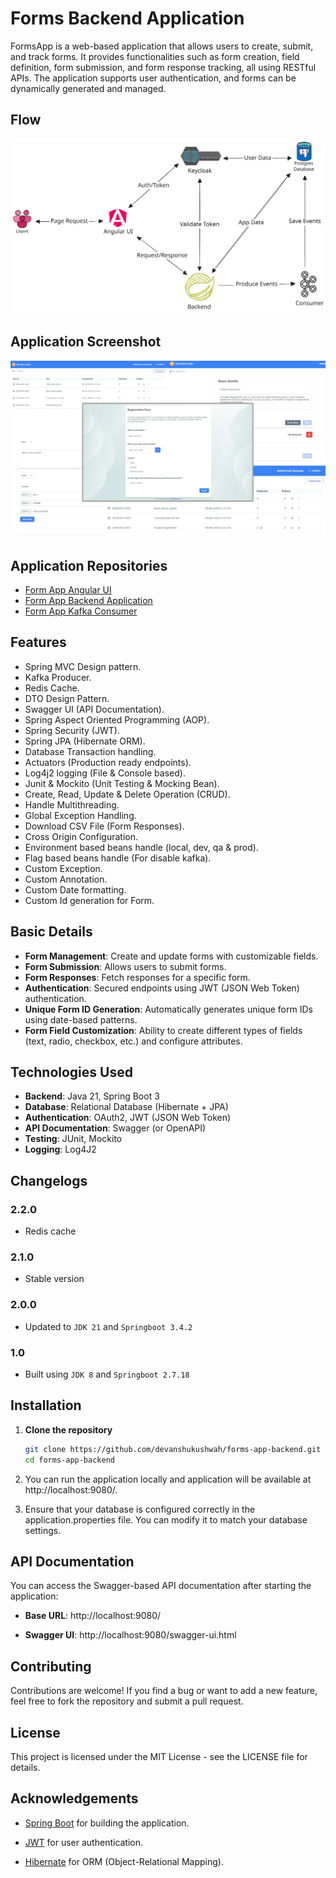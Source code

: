 # Forms Backend Application

FormsApp is a web-based application that allows users to create, submit, and track forms. It provides functionalities such as form creation, field definition, form submission, and form response tracking, all using RESTful APIs. The application supports user authentication, and forms can be dynamically generated and managed.

## Flow
![flow](https://raw.githubusercontent.com/devanshukushwah/forms-app-backend/refs/heads/main/images/flow.svg)
## Application Screenshot
![Mockup](https://raw.githubusercontent.com/devanshukushwah/cdn/refs/heads/main/forms-app/images/mockup.jpg)

## Application Repositories
- [Form App Angular UI](https://github.com/devanshukushwah/forms-app-ui)
- [Form App Backend Application](https://github.com/devanshukushwah/forms-app-backend)
- [Form App Kafka Consumer](https://github.com/devanshukushwah/forms-app-consumer)

## Features

- Spring MVC Design pattern.
- Kafka Producer.
- Redis Cache.
- DTO Design Pattern.
- Swagger UI (API Documentation).
- Spring Aspect Oriented Programming (AOP).
- Spring Security (JWT).
- Spring JPA (Hibernate ORM).
- Database Transaction handling.
- Actuators (Production ready endpoints).
- Log4j2 logging (File & Console based).
- Junit & Mockito (Unit Testing & Mocking Bean).
- Create, Read, Update & Delete Operation (CRUD).
- Handle Multithreading.
- Global Exception Handling.
- Download CSV File (Form Responses).
- Cross Origin Configuration.
- Environment based beans handle (local, dev, qa & prod).
- Flag based beans handle (For disable kafka).
- Custom Exception.
- Custom Annotation.
- Custom Date formatting.
- Custom Id generation for Form.

## Basic Details

- **Form Management**: Create and update forms with customizable fields.
- **Form Submission**: Allows users to submit forms.
- **Form Responses**: Fetch responses for a specific form.
- **Authentication**: Secured endpoints using JWT (JSON Web Token) authentication.
- **Unique Form ID Generation**: Automatically generates unique form IDs using date-based patterns.
- **Form Field Customization**: Ability to create different types of fields (text, radio, checkbox, etc.) and configure attributes.

## Technologies Used

- **Backend**: Java 21, Spring Boot 3
- **Database**: Relational Database (Hibernate + JPA)
- **Authentication**: OAuth2, JWT (JSON Web Token)
- **API Documentation**: Swagger (or OpenAPI)
- **Testing**: JUnit, Mockito
- **Logging**: Log4J2

## Changelogs

### 2.2.0
- Redis cache

### 2.1.0
- Stable version

### 2.0.0
- Updated to `JDK 21` and `Springboot 3.4.2`

### 1.0
- Built using `JDK 8` and `Springboot 2.7.18`

## Installation

1. **Clone the repository**

   ```bash
   git clone https://github.com/devanshukushwah/forms-app-backend.git
   cd forms-app-backend
   ```
    
2. You can run the application locally and application will be available at http://localhost:9080/.
    
3. Ensure that your database is configured correctly in the application.properties file. You can modify it to match your database settings.
    

API Documentation
-----------------

You can access the Swagger-based API documentation after starting the application:

*   **Base URL**: http://localhost:9080/
    
*   **Swagger UI**: http://localhost:9080/swagger-ui.html

Contributing
------------

Contributions are welcome! If you find a bug or want to add a new feature, feel free to fork the repository and submit a pull request.

License
-------

This project is licensed under the MIT License - see the LICENSE file for details.

Acknowledgements
----------------

*   [Spring Boot](https://spring.io/projects/spring-boot) for building the application.
    
*   [JWT](https://jwt.io/) for user authentication.
    
*   [Hibernate](https://hibernate.org/) for ORM (Object-Relational Mapping).
